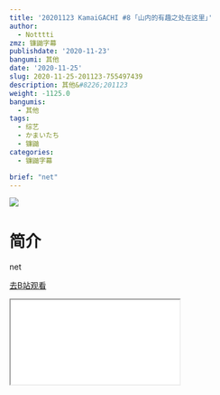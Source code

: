 ```yaml
---
title: '20201123 KamaiGACHI #8 ｢山内的有趣之处在这里｣'
author:
  - Notttti
zmz: 镰鼬字幕
publishdate: '2020-11-23'
bangumi: 其他
date: '2020-11-25'
slug: 2020-11-25-201123-755497439
description: 其他&#8226;201123
weight: -1125.0
bangumis:
  - 其他
tags:
  - 综艺
  - かまいたち
  - 镰鼬
categories:
  - 镰鼬字幕

brief: "net"
---
```

![](https://raw.githubusercontent.com/tcgriffith/owaraisite/master/static/tmpimg/13b1504061fa3d48240f10b31bb1fc73d0553642.jpg.480.jpg)
# 简介  
net  

[去B站观看](https://www.bilibili.com/video/av755497439/)
<div class ="resp-container"><iframe class="testiframe" src="//player.bilibili.com/player.html?aid=755497439"", scrolling="no", allowfullscreen="true" > </iframe></div> 
